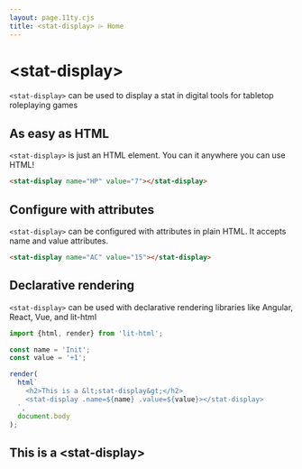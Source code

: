 ```yaml
---
layout: page.11ty.cjs
title: <stat-display> ⌲ Home
---
```


# &lt;stat-display>

`<stat-display>` can be used to display a stat in digital tools for tabletop roleplaying games

## As easy as HTML

<section class="columns">
  <div>

`<stat-display>` is just an HTML element. You can it anywhere you can use HTML!

```html
<stat-display name="HP" value="7"></stat-display>
```

  </div>
  <div>

<stat-display name="HP" value="7"></stat-display>

  </div>
</section>

## Configure with attributes

<section class="columns">
  <div>

`<stat-display>` can be configured with attributes in plain HTML. It accepts name and value attributes.

```html
<stat-display name="AC" value="15"></stat-display>
```

  </div>
  <div>

<stat-display name="AC" value="15"></stat-display>

  </div>
</section>

## Declarative rendering

<section class="columns">
  <div>

`<stat-display>` can be used with declarative rendering libraries like Angular, React, Vue, and lit-html

```js
import {html, render} from 'lit-html';

const name = 'Init';
const value = '+1';

render(
  html`
    <h2>This is a &lt;stat-display&gt;</h2>
    <stat-display .name=${name} .value=${value}></stat-display>
  `,
  document.body
);
```

  </div>
  <div>

<h2>This is a &lt;stat-display&gt;</h2>
<stat-display name="Init" value="+1"></stat-display>

  </div>
</section>
